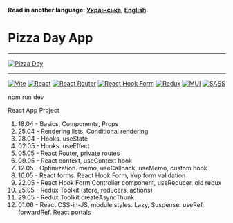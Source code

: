 **Read in another language: [Українська](README.ukr.md), [English](README.md).**

# Pizza Day App

---

[![Pizza Day](https://i.gyazo.com/7730057de70718294c5ba768d1ed5506.gif)](https://gyazo.com/7730057de70718294c5ba768d1ed5506)

---

[![Vite](https://img.shields.io/badge/vite-%23646CFF.svg?style=for-the-badge&logo=vite&logoColor=white)](#)
[![React](https://img.shields.io/badge/react-%2320232a.svg?style=for-the-badge&logo=react&logoColor=%2361DAFB)](#)
[![React Router](https://img.shields.io/badge/React_Router-CA4245?style=for-the-badge&logo=react-router&logoColor=white)](#)
[![React Hook Form](https://img.shields.io/badge/React%20Hook%20Form-%23EC5990.svg?style=for-the-badge&logo=reacthookform&logoColor=white)](#)
[![Redux](https://img.shields.io/badge/redux-%23593d88.svg?style=for-the-badge&logo=redux&logoColor=white)](#)
[![MUI](https://img.shields.io/badge/MUI-%230081CB.svg?style=for-the-badge&logo=mui&logoColor=white)](#)
[![SASS](https://img.shields.io/badge/SASS-hotpink.svg?style=for-the-badge&logo=SASS&logoColor=white)](#)

npm run dev

React App Project

1. 18.04 - Basics, Components, Props
2. 25.04 - Rendering lists, Conditional rendering
3. 28.04 - Hooks. useState
4. 02.05 - Hooks. useEffect
5. 05.05 - React Router, private routes
6. 09.05 - React context, useContext hook
7. 12.05 - Optimization. memo, useCallback, useMemo, custom hook
8. 16.05 - React forms. React Hook Form, Yup form validation
9. 22.05 - React Hook Form Controller component, useReducer, old redux
10. 25.05 - Redux Toolkit (store, reducers, actions)
11. 29.05 - Redux Toolkit createAsyncThunk
12. 01.06 - React CSS-in-JS, module styles. Lazy, Suspense. useRef, forwardRef. React portals
